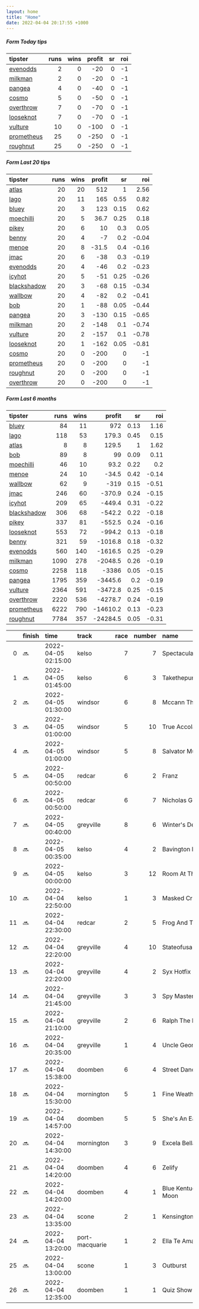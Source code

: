 ```yaml
---   
layout: home  
title: "Home"   
date: 2022-04-04 20:17:55 +1000  
---   
```



##### Form Today tips   

| tipster                                                       |   runs |   wins |   profit |   sr |   roi |
|:--------------------------------------------------------------|-------:|-------:|---------:|-----:|------:|
| [evenodds](https://mrwayneo.github.io/tips/evenodds.html)     |      2 |      0 |      -20 |    0 |    -1 |
| [milkman](https://mrwayneo.github.io/tips/milkman.html)       |      2 |      0 |      -20 |    0 |    -1 |
| [pangea](https://mrwayneo.github.io/tips/pangea.html)         |      4 |      0 |      -40 |    0 |    -1 |
| [cosmo](https://mrwayneo.github.io/tips/cosmo.html)           |      5 |      0 |      -50 |    0 |    -1 |
| [overthrow](https://mrwayneo.github.io/tips/overthrow.html)   |      7 |      0 |      -70 |    0 |    -1 |
| [looseknot](https://mrwayneo.github.io/tips/looseknot.html)   |      7 |      0 |      -70 |    0 |    -1 |
| [vulture](https://mrwayneo.github.io/tips/vulture.html)       |     10 |      0 |     -100 |    0 |    -1 |
| [prometheus](https://mrwayneo.github.io/tips/prometheus.html) |     25 |      0 |     -250 |    0 |    -1 |
| [roughnut](https://mrwayneo.github.io/tips/roughnut.html)     |     25 |      0 |     -250 |    0 |    -1 |

##### Form Last 20 tips   

| tipster                                                         |   runs |   wins |   profit |   sr |   roi |
|:----------------------------------------------------------------|-------:|-------:|---------:|-----:|------:|
| [atlas](https://mrwayneo.github.io/tips/atlas.html)             |     20 |     20 |    512   | 1    |  2.56 |
| [lago](https://mrwayneo.github.io/tips/lago.html)               |     20 |     11 |    165   | 0.55 |  0.82 |
| [bluey](https://mrwayneo.github.io/tips/bluey.html)             |     20 |      3 |    123   | 0.15 |  0.62 |
| [moechilli](https://mrwayneo.github.io/tips/moechilli.html)     |     20 |      5 |     36.7 | 0.25 |  0.18 |
| [pikey](https://mrwayneo.github.io/tips/pikey.html)             |     20 |      6 |     10   | 0.3  |  0.05 |
| [benny](https://mrwayneo.github.io/tips/benny.html)             |     20 |      4 |     -7   | 0.2  | -0.04 |
| [menoe](https://mrwayneo.github.io/tips/menoe.html)             |     20 |      8 |    -31.5 | 0.4  | -0.16 |
| [jmac](https://mrwayneo.github.io/tips/jmac.html)               |     20 |      6 |    -38   | 0.3  | -0.19 |
| [evenodds](https://mrwayneo.github.io/tips/evenodds.html)       |     20 |      4 |    -46   | 0.2  | -0.23 |
| [icyhot](https://mrwayneo.github.io/tips/icyhot.html)           |     20 |      5 |    -51   | 0.25 | -0.26 |
| [blackshadow](https://mrwayneo.github.io/tips/blackshadow.html) |     20 |      3 |    -68   | 0.15 | -0.34 |
| [wallbow](https://mrwayneo.github.io/tips/wallbow.html)         |     20 |      4 |    -82   | 0.2  | -0.41 |
| [bob](https://mrwayneo.github.io/tips/bob.html)                 |     20 |      1 |    -88   | 0.05 | -0.44 |
| [pangea](https://mrwayneo.github.io/tips/pangea.html)           |     20 |      3 |   -130   | 0.15 | -0.65 |
| [milkman](https://mrwayneo.github.io/tips/milkman.html)         |     20 |      2 |   -148   | 0.1  | -0.74 |
| [vulture](https://mrwayneo.github.io/tips/vulture.html)         |     20 |      2 |   -157   | 0.1  | -0.78 |
| [looseknot](https://mrwayneo.github.io/tips/looseknot.html)     |     20 |      1 |   -162   | 0.05 | -0.81 |
| [cosmo](https://mrwayneo.github.io/tips/cosmo.html)             |     20 |      0 |   -200   | 0    | -1    |
| [prometheus](https://mrwayneo.github.io/tips/prometheus.html)   |     20 |      0 |   -200   | 0    | -1    |
| [roughnut](https://mrwayneo.github.io/tips/roughnut.html)       |     20 |      0 |   -200   | 0    | -1    |
| [overthrow](https://mrwayneo.github.io/tips/overthrow.html)     |     20 |      0 |   -200   | 0    | -1    |

##### Form Last 6 months   

| tipster                                                         |   runs |   wins |   profit |   sr |   roi |
|:----------------------------------------------------------------|-------:|-------:|---------:|-----:|------:|
| [bluey](https://mrwayneo.github.io/tips/bluey.html)             |     84 |     11 |    972   | 0.13 |  1.16 |
| [lago](https://mrwayneo.github.io/tips/lago.html)               |    118 |     53 |    179.3 | 0.45 |  0.15 |
| [atlas](https://mrwayneo.github.io/tips/atlas.html)             |      8 |      8 |    129.5 | 1    |  1.62 |
| [bob](https://mrwayneo.github.io/tips/bob.html)                 |     89 |      8 |     99   | 0.09 |  0.11 |
| [moechilli](https://mrwayneo.github.io/tips/moechilli.html)     |     46 |     10 |     93.2 | 0.22 |  0.2  |
| [menoe](https://mrwayneo.github.io/tips/menoe.html)             |     24 |     10 |    -34.5 | 0.42 | -0.14 |
| [wallbow](https://mrwayneo.github.io/tips/wallbow.html)         |     62 |      9 |   -319   | 0.15 | -0.51 |
| [jmac](https://mrwayneo.github.io/tips/jmac.html)               |    246 |     60 |   -370.9 | 0.24 | -0.15 |
| [icyhot](https://mrwayneo.github.io/tips/icyhot.html)           |    209 |     65 |   -449.4 | 0.31 | -0.22 |
| [blackshadow](https://mrwayneo.github.io/tips/blackshadow.html) |    306 |     68 |   -542.2 | 0.22 | -0.18 |
| [pikey](https://mrwayneo.github.io/tips/pikey.html)             |    337 |     81 |   -552.5 | 0.24 | -0.16 |
| [looseknot](https://mrwayneo.github.io/tips/looseknot.html)     |    553 |     72 |   -994.2 | 0.13 | -0.18 |
| [benny](https://mrwayneo.github.io/tips/benny.html)             |    321 |     59 |  -1016.8 | 0.18 | -0.32 |
| [evenodds](https://mrwayneo.github.io/tips/evenodds.html)       |    560 |    140 |  -1616.5 | 0.25 | -0.29 |
| [milkman](https://mrwayneo.github.io/tips/milkman.html)         |   1090 |    278 |  -2048.5 | 0.26 | -0.19 |
| [cosmo](https://mrwayneo.github.io/tips/cosmo.html)             |   2258 |    118 |  -3386   | 0.05 | -0.15 |
| [pangea](https://mrwayneo.github.io/tips/pangea.html)           |   1795 |    359 |  -3445.6 | 0.2  | -0.19 |
| [vulture](https://mrwayneo.github.io/tips/vulture.html)         |   2364 |    591 |  -3472.8 | 0.25 | -0.15 |
| [overthrow](https://mrwayneo.github.io/tips/overthrow.html)     |   2220 |    536 |  -4278.7 | 0.24 | -0.19 |
| [prometheus](https://mrwayneo.github.io/tips/prometheus.html)   |   6222 |    790 | -14610.2 | 0.13 | -0.23 |
| [roughnut](https://mrwayneo.github.io/tips/roughnut.html)       |   7784 |    357 | -24284.5 | 0.05 | -0.31 |

|    | finish   | time                | track          |   race |   number | name               |   odds | tipster            |
|---:|:---------|:--------------------|:---------------|-------:|---------:|:-------------------|-------:|:-------------------|
|  0 | :soon:   | 2022-04-05 02:15:00 | kelso          |      7 |        7 | Spectacular Genius |   3.1  | overthrow          |
|  1 | :soon:   | 2022-04-05 01:45:00 | kelso          |      6 |        3 | Takethepunishment  |   2.6  | overthrow          |
|  2 | :soon:   | 2022-04-05 01:30:00 | windsor        |      6 |        8 | Mccann The Man     |   3.6  | looseknot          |
|  3 | :soon:   | 2022-04-05 01:00:00 | windsor        |      5 |       10 | True Accolade      |   2.4  | overthrow          |
|  4 | :soon:   | 2022-04-05 01:00:00 | windsor        |      5 |        8 | Salvator Mundi     |   3.9  | looseknot          |
|  5 | :soon:   | 2022-04-05 00:50:00 | redcar         |      6 |        2 | Franz              |   2.7  | milkman            |
|  6 | :soon:   | 2022-04-05 00:50:00 | redcar         |      6 |        7 | Nicholas George    |   4.8  | vulture            |
|  7 | :soon:   | 2022-04-05 00:40:00 | greyville      |      8 |        6 | Winter's Destiny   |   0    | vulture            |
|  8 | :soon:   | 2022-04-05 00:35:00 | kelso          |      4 |        2 | Bavington Bob      |   2.6  | overthrow          |
|  9 | :soon:   | 2022-04-05 00:00:00 | kelso          |      3 |       12 | Room At The Top    |   7.5  | looseknot          |
| 10 | :soon:   | 2022-04-04 22:50:00 | kelso          |      1 |        3 | Masked Crusader    |   2.25 | overthrow          |
| 11 | :soon:   | 2022-04-04 22:30:00 | redcar         |      2 |        5 | Frog And Toad      |   8.5  | looseknot          |
| 12 | :soon:   | 2022-04-04 22:20:00 | greyville      |      4 |       10 | Stateofusa         |   0    | vulture            |
| 13 | :soon:   | 2022-04-04 22:20:00 | greyville      |      4 |        2 | Syx Hotfix         |   0    | vulture            |
| 14 | :soon:   | 2022-04-04 21:45:00 | greyville      |      3 |        3 | Spy Master         |   0    | vulture            |
| 15 | :soon:   | 2022-04-04 21:10:00 | greyville      |      2 |        6 | Ralph The Rascal   |   0    | vulture            |
| 16 | :soon:   | 2022-04-04 20:35:00 | greyville      |      1 |        4 | Uncle George       |   0    | milkman            |
| 17 | :soon:   | 2022-04-04 15:38:00 | doomben        |      6 |        4 | Street Dancer      |   2.2  | evenodds,overthrow |
| 18 | :soon:   | 2022-04-04 15:30:00 | mornington     |      5 |        1 | Fine Weather       |   2.3  | vulture            |
| 19 | :soon:   | 2022-04-04 14:57:00 | doomben        |      5 |        5 | She's An Eagle     |   6    | pangea             |
| 20 | :soon:   | 2022-04-04 14:30:00 | mornington     |      3 |        9 | Excela Bella       |   5    | looseknot          |
| 21 | :soon:   | 2022-04-04 14:20:00 | doomben        |      4 |        6 | Zelify             |   4.4  | pangea             |
| 22 | :soon:   | 2022-04-04 14:20:00 | doomben        |      4 |        1 | Blue Kentucky Moon |   3.75 | evenodds,overthrow |
| 23 | :soon:   | 2022-04-04 13:35:00 | scone          |      2 |        1 | Kensington Kid     |   9    | pangea             |
| 24 | :soon:   | 2022-04-04 13:20:00 | port-macquarie |      1 |        2 | Ella Te Ama        |   7    | looseknot          |
| 25 | :soon:   | 2022-04-04 13:00:00 | scone          |      1 |        3 | Outburst           |   2.7  | vulture            |
| 26 | :soon:   | 2022-04-04 12:35:00 | doomben        |      1 |        1 | Quiz Show          |   7    | looseknot          |